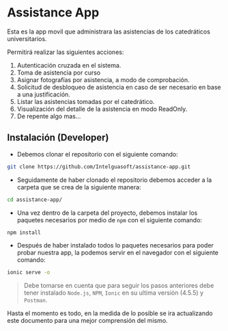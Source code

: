 # Assistance App

Esta es la app movil que administrara las asistencias de los catedráticos universitarios.

Permitirá realizar las siguientes acciones:

1. Autenticación cruzada en el sistema.
2. Toma de asistencia por curso
3. Asignar fotografías por asistencia, a modo de comprobación.
4. Solicitud de desbloqueo de asistencia en caso de ser necesario en base a una justificación.
5. Listar las asistencias tomadas por el catedrático.
6. Visualización del detalle de la asistencia en modo ReadOnly.
7. De repente algo mas...

## Instalación (Developer)

- Debemos clonar el repositorio con el siguiente comando:

```bash
git clone https://github.com/Intelguasoft/assistance-app.git
```

- Seguidamente de haber clonado el repositorio debemos acceder a la carpeta que se crea de la siguiente manera:

```bash
cd assistance-app/
```

- Una vez dentro de la carpeta del proyecto, debemos instalar los paquetes necesarios por medio de `npm` con el siguiente comando:

```bash
npm install
```

- Después de haber instalado todos lo paquetes necesarios para poder probar nuestra app, la podemos servir en el navegador con el siguiente comando:

```bash
ionic serve -o
```

> Debe tomarse en cuenta que para seguir los pasos anteriores debe tener instalado `Node.js`, `NPM`, `Ionic` en su ultima versión (4.5.5) y `Postman`.

Hasta el momento es todo, en la medida de lo posible se ira actualizando este documento para una mejor comprensión del mismo.

